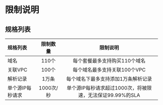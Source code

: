 # 限制说明

## 规格列表

| 规格列表 | 限制数量 | 限制说明 |  
| :------ | :---------: | :---------: |
| 域名    | 110个 | 每个套餐最多支持购买110个域名 |
| 关联VPC  | 100个       | 每个域名最多支持关联100个VPC  |
| 解析记录  | 1万条      | 每个域名下最多支持添加1万条解析记录  |  	
| 单个源IP每秒请求  | 1000次/秒    | 单个源IP每秒请求超过1000次，将被限速，无法保证99.99%的SLA  |  
